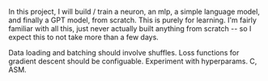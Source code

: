 In this project, I will build / train a neuron, an mlp, a simple language model, and finally a GPT model, from scratch. This is purely for learning.
I'm fairly familiar with all this, just never actually built anything from scratch -- so I expect this to not take more than a few days.

Data loading and batching should involve shuffles. Loss functions for gradient descent should be configuable.
Experiment with hyperparams.
C, ASM.